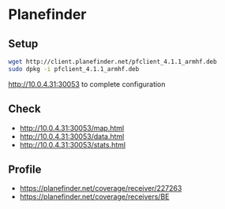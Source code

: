 # Planefinder

## Setup

```bash
wget http://client.planefinder.net/pfclient_4.1.1_armhf.deb
sudo dpkg -i pfclient_4.1.1_armhf.deb
```

http://10.0.4.31:30053 to complete configuration

## Check

* http://10.0.4.31:30053/map.html
* http://10.0.4.31:30053/data.html
* http://10.0.4.31:30053/stats.html

## Profile

* https://planefinder.net/coverage/receiver/227263
* https://planefinder.net/coverage/receivers/BE

